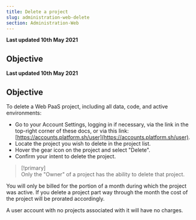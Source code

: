 ```yaml
---
title: Delete a project
slug: administration-web-delete
section: Administration-Web
---
```


**Last updated 10th May 2021**



## Objective  

**Last updated 10th May 2021**



## Objective  

To delete a Web PaaS project, including all data, code, and active environments:

* Go to your Account Settings, logging in if necessary, via the link in the top-right corner of these docs, or via this link: [https://accounts.platform.sh/user](https://accounts.platform.sh/user).
* Locate the project you wish to delete in the project list.
* Hover the gear icon on the project and select "Delete".
* Confirm your intent to delete the project.

> [!primary]  
> Only the "Owner" of a project has the ability to delete that project. 
> 

You will only be billed for the portion of a month during which the project was active.  If you delete a project part way through the month the cost of the project will be prorated accordingly.

A user account with no projects associated with it will have no charges.
